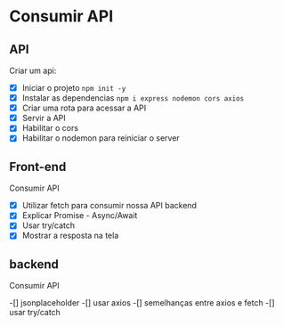 # Consumir API

## API

Criar um api:
- [x] Iniciar o projeto `npm init -y`
- [x] Instalar as dependencias `npm i express nodemon cors axios`
- [x] Criar uma rota para acessar a API
- [x] Servir a API
- [x] Habilitar o cors
- [x] Habilitar o nodemon para reiniciar o server

## Front-end
Consumir API
- [x] Utilizar fetch para consumir nossa API backend
- [x] Explicar Promise - Async/Await
- [x] Usar try/catch
- [x] Mostrar a resposta na tela

## backend
Consumir API

-[] jsonplaceholder
-[] usar axios
-[] semelhanças entre axios e fetch
-[] usar try/catch



